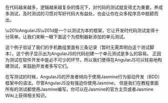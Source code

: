 在代码越来越多，逻辑越来越复杂的情况下，对代码的测试就变得尤为重要。养成多测试，及时测试的习惯对写好代码大有益处，也会让你在众多程序员中脱颖而出。

\u201cAngularJS\u201d是一个以测试为本的框架，它让开发时代码测试变得十分简单。让我们来瞅一眼下面这个为控制器新添加的单元测试。

这个例子验证了我们的手机数组里面有三条记录（暂时无需弄明白这个测试脚本）。这个例子显示出为AngularJS的代码创建一个单元测试是多么的容易。
正因为测试在软件开发中是必不可少的环节，所以我们使得在AngularJS可以轻易地构建测试，来鼓励开发者多写它们。

在写测试的时候，AngularJS的开发者倾向于使用Jasmine行为驱动开发（BDD）框架中的语法。尽管AngularJS没有强迫你使用Jasmine，
但是我们在教程里面所有的测试都使用Jasmine编写。你可以在Jasmine的官方主页或者Jasmine Wiki上获得相关知识。